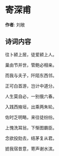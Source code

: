 # 寄深甫

**作者**: 刘敞

## 诗词内容

往卜颍上居，徒爱颍上人。

巢由节并世，管鲍必相亲。

而我与夫子，阡陌东西邻。

正可白首游，岂计中道分。

人生莫自必，一别俄六春。

入践西掖垣，出乘两朱轮。

佐时乏明略，来往徒纷纷。

上愧洗耳翁，下惭图霸臣。

念欲投劾去，结茅复从君。

摅我宿昔意，寄声谢水滨。

